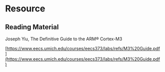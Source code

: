 # Resource

## Reading Material

Joseph Yiu, The Definitive Guide to the ARM® Cortex-M3

[https://www.eecs.umich.edu/courses/eecs373/labs/refs/M3%20Guide.pdf](https://www.eecs.umich.edu/courses/eecs373/labs/refs/M3%20Guide.pdf)

